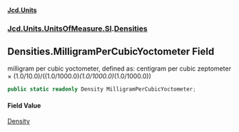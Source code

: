 #### [Jcd.Units](index.md 'index')
### [Jcd.Units.UnitsOfMeasure.SI](Jcd.Units.UnitsOfMeasure.SI.md 'Jcd.Units.UnitsOfMeasure.SI').[Densities](Densities.md 'Jcd.Units.UnitsOfMeasure.SI.Densities')

## Densities.MilligramPerCubicYoctometer Field

milligram per cubic yoctometer, defined as: centigram per cubic zeptometer × (1.0/10.0)/((1.0/1000.0)*(1.0/1000.0)*(1.0/1000.0))

```csharp
public static readonly Density MilligramPerCubicYoctometer;
```

#### Field Value
[Density](Density.md 'Jcd.Units.UnitTypes.Density')
